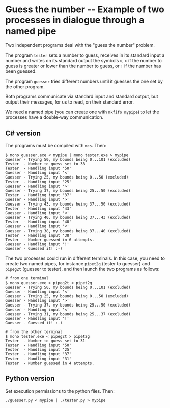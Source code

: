 # Guess the number -- Example of two processes in dialogue through a named pipe

Two independent programs deal with the "guess the number" problem.

The program `tester` sets a number to guess, receives in its standard
input a number and writes on its standard output the symbols `>`, `>` 
if the number to guess is greater or lower than the number to guess,
or `!` if the number has been guessed.

The program `guesser` tries different numbers until it guesses the one
set by the other program.

Both programs communicate via standard input and standard output, but
output their messages, for us to read, on their standard error.

We need a named pipe (you can create one with `mkfifo mypipe`) to let 
the processes have a double-way communication.

## C\# version

The programs must be compiled with `mcs`. Then:

    $ mono guesser.exe < mypipe | mono tester.exe > mypipe
    Guesser - Trying 50, my bounds being 0...101 (excluded)
    Tester  - Number to guess set to 38
    Tester  - Handling input '50'
    Guesser - Handling input '<'
    Guesser - Trying 25, my bounds being 0...50 (excluded)
    Tester  - Handling input '25'
    Guesser - Handling input '>'
    Guesser - Trying 37, my bounds being 25...50 (excluded)
    Tester  - Handling input '37'
    Guesser - Handling input '>'
    Guesser - Trying 43, my bounds being 37...50 (excluded)
    Tester  - Handling input '43'
    Guesser - Handling input '<'
    Guesser - Trying 40, my bounds being 37...43 (excluded)
    Tester  - Handling input '40'
    Guesser - Handling input '<'
    Guesser - Trying 38, my bounds being 37...40 (excluded)
    Tester  - Handling input '38'
    Tester  - Number guessed in 6 attempts.
    Guesser - Handling input '!'
    Guesser - Guessed it! :-)

The two processes could run in different terminals. In this case, you
need to create two named pipes, for instance `pipet2g` (tester to guesser)
and `pipeg2t` (guesser to tester), and then launch the two programs
as follows:

    # from one terminal
    $ mono guesser.exe > pipeg2t < pipet2g 
    Guesser - Trying 50, my bounds being 0...101 (excluded)
    Guesser - Handling input '<'
    Guesser - Trying 25, my bounds being 0...50 (excluded)
    Guesser - Handling input '>'
    Guesser - Trying 37, my bounds being 25...50 (excluded)
    Guesser - Handling input '<'
    Guesser - Trying 31, my bounds being 25...37 (excluded)
    Guesser - Handling input '!'
    Guesser - Guessed it! :-)

    # from the other terminal
    $ mono tester.exe < pipeg2t > pipet2g
    Tester  - Number to guess set to 31
    Tester  - Handling input '50'
    Tester  - Handling input '25'
    Tester  - Handling input '37'
    Tester  - Handling input '31'
    Tester  - Number guessed in 4 attempts.

## Python version

Set execution permissions to the python files. Then:

    ./guesser.py < mypipe | ./tester.py > mypipe

